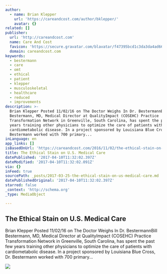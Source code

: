 ```yaml
---
author:
  - name: Brian Klepper
    url: 'https://careandcost.com/author/bklepper/'
    avatar: {}
related: []
publisher:
  url: 'http://careandcost.com'
  name: Care And Cost
  favicon: 'https://secure.gravatar.com/blavatar/f47395bcd1c3da3da4ad66ad1e44e01c?s=32'
  domain: careandcost.com
keywords:
  - bestermann
  - care
  - omt
  - ethical
  - patient
  - klepper
  - musculoskeletal
  - healthcare
  - reduced
  - improvements
description: >-
  Brian Klepper Posted 11/02/16 on The Doctor Weighs In Dr. BestermannBill
  Bestermann, MD, Medical Director at QualityImpact (COSEHC) Practice
  Transformation Network in Greenville, South Carolina, has spent the past few
  years training other physicians to optimize the care of patients with
  cardiometabolic disease. In a project sponsored by Louisiana Blue Cross, Dr.
  Bestermann worked with 700 primary...
inLanguage: en
app_links: []
isBasedOnUrl: 'https://careandcost.com/2016/11/02/the-ethical-stain-on-u-s-medical-care/'
title: The Ethical Stain on U.S. Medical Care
datePublished: '2017-04-10T11:32:02.397Z'
dateModified: '2017-04-10T11:32:02.091Z'
via: {}
inFeed: true
sourcePath: _posts/2017-03-25-the-ethical-stain-on-us-medical-care.md
datePublishedOriginal: '2017-04-10T11:32:02.397Z'
starred: false
_context: 'http://schema.org'
_type: MediaObject

---
```

<article style=""><h1>The Ethical Stain on U.S. Medical Care</h1><p>Brian Klepper Posted 11/02/16 on The Doctor Weighs In Dr. BestermannBill Bestermann, MD, Medical Director at QualityImpact (COSEHC) Practice Transformation Network in Greenville, South Carolina, has spent the past few years training other physicians to optimize the care of patients with cardiometabolic disease. In a project sponsored by Louisiana Blue Cross, Dr. Bestermann worked with 700 primary...</p><img src="https://i1.wp.com/127xwr2qcfsvmn8a91nbd428-wpengine.netdna-ssl.com/wp-content/uploads/2012/02/bill-bestermann.jpg?fit=440%2C330&amp;ssl=1" /></article>
